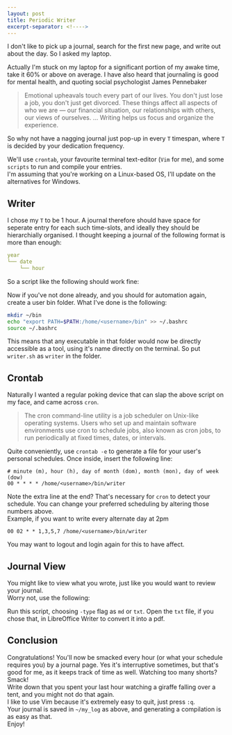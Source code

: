 ```yaml
---
layout: post
title: Periodic Writer
excerpt-separator: <!---->
---
```


I don't like to pick up a journal, search for the first new page, and write out about the day.
So I asked my laptop.

<!---->

Actually I'm stuck on my laptop for a significant portion of my awake time, take it 60% or above on average.
I have also heard that journaling is good for mental health, and quoting social psychologist James Pennebaker

> Emotional upheavals touch every part of our lives. You don't just lose a job, you don't just get divorced. These things affect all aspects of who we are — our financial situation, our relationships with others, our views of ourselves. ... Writing helps us focus and organize the experience.

So why not have a nagging journal just pop-up in every `T` timespan, where `T` is decided by your dedication frequency.  

We'll use `crontab`, your favourite terminal text-editor (`Vim` for me), and some `scripts` to run and compile your entries.  
I'm assuming that you're working on a Linux-based OS, I'll update on the alternatives for Windows.

## Writer

I chose my `T` to be 1 hour. A journal therefore should have space for seperate entry for each such time-slots, and ideally they should be hierarchially organised. I thought keeping a journal of the following format is more than enough:

```yml
year
└── date
    └── hour
```

So a script like the following should work fine:

<script src="https://gist.github.com/ba-13/7d27fbad5a0898de34298cabd9b343bf.js"></script>

Now if you've not done already, and you should for automation again, create a user bin folder.
What I've done is the following:

```bash
mkdir ~/bin
echo "export PATH=$PATH:/home/<username>/bin" >> ~/.bashrc
source ~/.bashrc
```

This means that any executable in that folder would now be directly accessible as a tool, using it's name directly on the terminal. So put `writer.sh` as `writer` in the folder.

## Crontab

Naturally I wanted a regular poking device that can slap the above script on my face, and came across `cron`.

> The cron command-line utility is a job scheduler on Unix-like operating systems. Users who set up and maintain software environments use cron to schedule jobs, also known as cron jobs, to run periodically at fixed times, dates, or intervals.

Quite conveniently, use `crontab -e` to generate a file for your user's personal schedules.
Once inside, insert the following line:

```
# minute (m), hour (h), day of month (dom), month (mon), day of week (dow)
00 * * * * /home/<username>/bin/writer

```

Note the extra line at the end? That's necessary for `cron` to detect your schedule.
You can change your preferred scheduling by altering those numbers above.  
Example, if you want to write every alternate day at 2pm

```
00 02 * * 1,3,5,7 /home/<username>/bin/writer
```

You may want to logout and login again for this to have affect.

## Journal View

You might like to view what you wrote, just like you would want to review your journal.  
Worry not, use the following:

<script src="https://gist.github.com/ba-13/f0145c0dda0af430b6216d6d4bd6060e.js"></script>

Run this script, choosing `-type` flag as `md` or `txt`. Open the `txt` file, if you chose that, in LibreOffice Writer to convert it into a pdf.

## Conclusion

Congratulations! You'll now be smacked every hour (or what your schedule requires you) by a journal page.
Yes it's interruptive sometimes, but that's good for me, as it keeps track of time as well. Watching too many shorts? Smack!  
Write down that you spent your last hour watching a giraffe falling over a tent, and you might not do that again.  
I like to use Vim because it's extremely easy to quit, just press `:q`.  
Your journal is saved in `~/my_log` as above, and generating a compilation is as easy as that.  
Enjoy!
